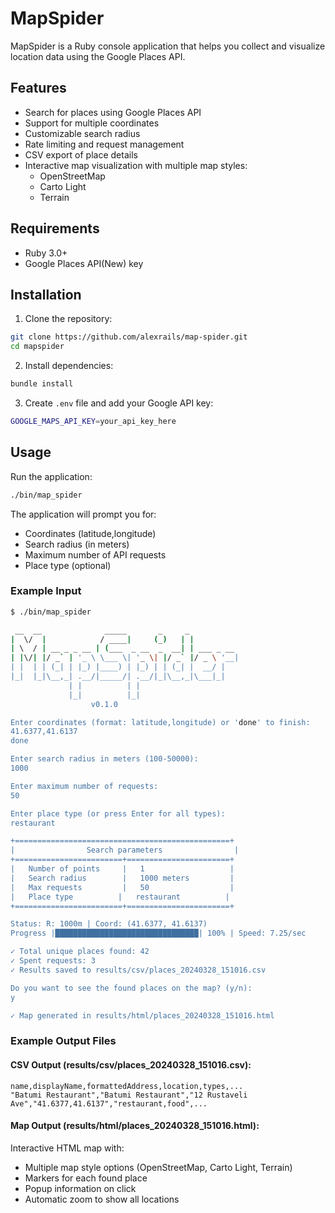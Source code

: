 # MapSpider

MapSpider is a Ruby console application that helps you collect and visualize location data using the Google Places API.

## Features

- Search for places using Google Places API
- Support for multiple coordinates
- Customizable search radius
- Rate limiting and request management
- CSV export of place details
- Interactive map visualization with multiple map styles:
  - OpenStreetMap
  - Carto Light
  - Terrain

## Requirements

- Ruby 3.0+
- Google Places API(New) key

## Installation

1. Clone the repository:
```bash
git clone https://github.com/alexrails/map-spider.git
cd mapspider
```

2. Install dependencies:
```bash
bundle install
```

3. Create `.env` file and add your Google API key:
```bash
GOOGLE_MAPS_API_KEY=your_api_key_here
```

## Usage

Run the application:
```bash
./bin/map_spider
```

The application will prompt you for:
- Coordinates (latitude,longitude)
- Search radius (in meters)
- Maximum number of API requests
- Place type (optional)

### Example Input

```bash
$ ./bin/map_spider

 __  __              _____       _     _           
|  \/  |            / ____|     (_)   | |          
| \  / | __ _ _ __ | (___  _ __  _  __| | ___ _ __ 
| |\/| |/ _` | '_ \ \___ \| '_ \| |/ _` |/ _ \ '__|
| |  | | (_| | |_) |____) | |_) | | (_| |  __/ |   
|_|  |_|\__,_| .__/|_____/| .__/|_|\__,_|\___|_|   
             | |          | |                       
             |_|          |_|                       
                  v0.1.0

Enter coordinates (format: latitude,longitude) or 'done' to finish:
41.6377,41.6137
done

Enter search radius in meters (100-50000):
1000

Enter maximum number of requests:
50

Enter place type (or press Enter for all types):
restaurant

+================================================+
|                Search parameters                |
+========================+=======================+
|   Number of points     |   1                   |
|   Search radius        |   1000 meters         |
|   Max requests         |   50                  |
|   Place type          |   restaurant          |
+========================+=======================+

Status: R: 1000m | Coord: (41.6377, 41.6137)
Progress |████████████████████████████████| 100% | Speed: 7.25/sec

✓ Total unique places found: 42
✓ Spent requests: 3
✓ Results saved to results/csv/places_20240328_151016.csv

Do you want to see the found places on the map? (y/n):
y

✓ Map generated in results/html/places_20240328_151016.html
```

### Example Output Files

#### CSV Output (results/csv/places_20240328_151016.csv):
```csv
name,displayName,formattedAddress,location,types,...
"Batumi Restaurant","Batumi Restaurant","12 Rustaveli Ave","41.6377,41.6137","restaurant,food",...
```

#### Map Output (results/html/places_20240328_151016.html):
Interactive HTML map with:
- Multiple map style options (OpenStreetMap, Carto Light, Terrain)
- Markers for each found place
- Popup information on click
- Automatic zoom to show all locations